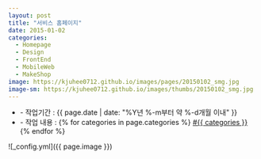 ```yaml
---
layout: post
title: "서비스 홈페이지"
date: 2015-01-02
categories:
  - Homepage
  - Design
  - FrontEnd
  - MobileWeb
  - MakeShop
image: https://kjuhee0712.github.io/images/pages/20150102_smg.jpg
image-sm: https://kjuhee0712.github.io/images/thumbs/20150102_smg.jpg
---
```


<ul class="inform">
	<li class="preview__date" itemprop="datePublished" datetime="{{ page.date | date_to_xmlschema }}">- 작업기간 : {{ page.date | date: "%Y년 %-m부터 약 %-d개월 이내" }}</li>
	<li class="preview__catetory" itemprop="catetory">- 작업 내용 :
		{% for categories in page.categories %}
           <a href="/category/{{ categories }}/">#{{ categories }}</a>     
      	{% endfor %}</li>
</ul>

![_config.yml]({{ page.image }})



